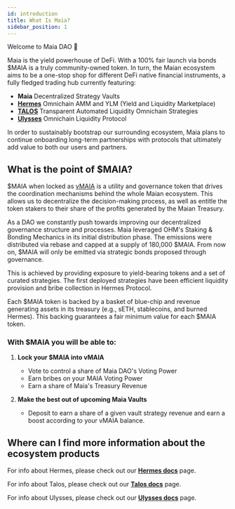 ```yaml
---
id: introduction
title: What Is Maia?
sidebar_position: 1
---
```


Welcome to Maia DAO 👋

Maia is the yield powerhouse of DeFi. With a 100% fair launch via bonds $MAIA is a truly community-owned token.
In turn, the Maian ecosystem aims to be a one-stop shop for different DeFi native financial instruments, a fully fledged trading hub currently featuring:
- **Maia** Decentralized Strategy Vaults
- [**Hermes**](./Hermes/introduction) Omnichain AMM and YLM (Yield and Liquidity Marketplace)
- [**TALOS**](./Talos/introduction) Transparent Automated Liquidity Omnichain Strategies
- [**Ulysses**](./Ulysses/introduction) Omnichain Liquidity Protocol

In order to sustainably bootstrap our surrounding ecosystem, Maia plans to continue onboarding long-term partnerships with protocols that ultimately add value to both our users and partners.

## What is the point of $MAIA?

$MAIA when locked as [vMAIA](./concepts/overview/tokenomics/vMaia) is a utility and governance token that drives the coordination mechanisms behind the whole Maian ecosystem. This allows us to decentralize the decision-making process, as well as entitle the token stakers to their share of the profits generated by the Maian Treasury.

As a DAO we constantly push towards improving our decentralized governance structure and processes. Maia leveraged OHM's Staking & Bonding Mechanics in its initial distribution phase. The emissions were distributed via rebase and capped at a supply of 180,000 $MAIA. From now on, $MAIA will only be emitted via strategic bonds proposed through governance.

This is achieved by providing exposure to yield-bearing tokens and a set of curated strategies. The first deployed strategies have been efficient liquidity provision and bribe collection in Hermes Protocol.

Each $MAIA token is backed by a basket of blue-chip and revenue generating assets in its treasury (e.g., sETH, stablecoins, and burned Hermes). This backing guarantees a fair minimum value for each $MAIA token.

### With $MAIA you will be able to:

1. **Lock your $MAIA into vMAIA**
   - Vote to control a share of Maia DAO's Voting Power
   - Earn bribes on your MAIA Voting Power
   - Earn a share of Maia's Treasury Revenue

2. **Make the best out of upcoming Maia Vaults**
   - Deposit to earn a share of a given vault strategy revenue and earn a boost according to your vMAIA balance.

## Where can I find more information about the ecosystem products

For info about Hermes, please check out our [**Hermes docs**](../Hermes/introduction) page.

For info about Talos, please check out our [**Talos docs**](../Talos/introduction) page.

For info about Ulysses, please check out our [**Ulysses docs**](../Ulysses/introduction) page.
